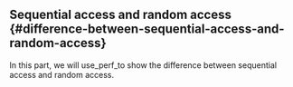 ## Sequential access and random access {#difference-between-sequential-access-and-random-access}

In this part, we will use\_perf\_to show the difference between sequential access and random access.

